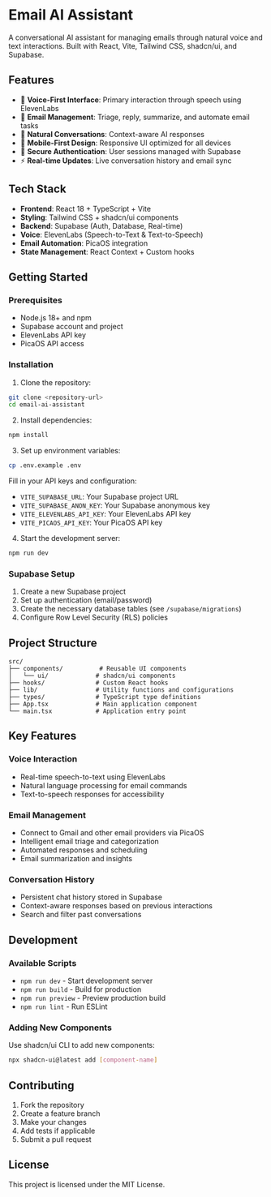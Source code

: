 # Email AI Assistant

A conversational AI assistant for managing emails through natural voice and text interactions. Built with React, Vite, Tailwind CSS, shadcn/ui, and Supabase.

## Features

- 🎤 **Voice-First Interface**: Primary interaction through speech using ElevenLabs
- 📧 **Email Management**: Triage, reply, summarize, and automate email tasks
- 🤖 **Natural Conversations**: Context-aware AI responses
- 📱 **Mobile-First Design**: Responsive UI optimized for all devices
- 🔐 **Secure Authentication**: User sessions managed with Supabase
- ⚡ **Real-time Updates**: Live conversation history and email sync

## Tech Stack

- **Frontend**: React 18 + TypeScript + Vite
- **Styling**: Tailwind CSS + shadcn/ui components
- **Backend**: Supabase (Auth, Database, Real-time)
- **Voice**: ElevenLabs (Speech-to-Text & Text-to-Speech)
- **Email Automation**: PicaOS integration
- **State Management**: React Context + Custom hooks

## Getting Started

### Prerequisites

- Node.js 18+ and npm
- Supabase account and project
- ElevenLabs API key
- PicaOS API access

### Installation

1. Clone the repository:
```bash
git clone <repository-url>
cd email-ai-assistant
```

2. Install dependencies:
```bash
npm install
```

3. Set up environment variables:
```bash
cp .env.example .env
```

Fill in your API keys and configuration:
- `VITE_SUPABASE_URL`: Your Supabase project URL
- `VITE_SUPABASE_ANON_KEY`: Your Supabase anonymous key
- `VITE_ELEVENLABS_API_KEY`: Your ElevenLabs API key
- `VITE_PICAOS_API_KEY`: Your PicaOS API key

4. Start the development server:
```bash
npm run dev
```

### Supabase Setup

1. Create a new Supabase project
2. Set up authentication (email/password)
3. Create the necessary database tables (see `/supabase/migrations`)
4. Configure Row Level Security (RLS) policies

## Project Structure

```
src/
├── components/          # Reusable UI components
│   └── ui/             # shadcn/ui components
├── hooks/              # Custom React hooks
├── lib/                # Utility functions and configurations
├── types/              # TypeScript type definitions
├── App.tsx             # Main application component
└── main.tsx            # Application entry point
```

## Key Features

### Voice Interaction
- Real-time speech-to-text using ElevenLabs
- Natural language processing for email commands
- Text-to-speech responses for accessibility

### Email Management
- Connect to Gmail and other email providers via PicaOS
- Intelligent email triage and categorization
- Automated responses and scheduling
- Email summarization and insights

### Conversation History
- Persistent chat history stored in Supabase
- Context-aware responses based on previous interactions
- Search and filter past conversations

## Development

### Available Scripts

- `npm run dev` - Start development server
- `npm run build` - Build for production
- `npm run preview` - Preview production build
- `npm run lint` - Run ESLint

### Adding New Components

Use shadcn/ui CLI to add new components:
```bash
npx shadcn-ui@latest add [component-name]
```

## Contributing

1. Fork the repository
2. Create a feature branch
3. Make your changes
4. Add tests if applicable
5. Submit a pull request

## License

This project is licensed under the MIT License.